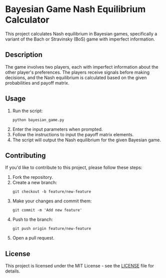 <!DOCTYPE html>
<html lang="en">
<head>
    <meta charset="UTF-8">
    <meta name="viewport" content="width=device-width, initial-scale=1.0">
</head>
<body>

<h1>Bayesian Game Nash Equilibrium Calculator</h1>

<p>This project calculates Nash equilibrium in Bayesian games, specifically a variant of the Bach or Stravinsky (BoS) game with imperfect information.</p>

<h2>Description</h2>

<p>The game involves two players, each with imperfect information about the other player's preferences. The players receive signals before making decisions, and the Nash equilibrium is calculated based on the given probabilities and payoff matrix.</p>

<h2>Usage</h2>

<ol>
    <li>Run the script:</li>
    <pre><code>python bayesian_game.py</code></pre>

<li>Enter the input parameters when prompted.</li>
<li>Follow the instructions to input the payoff matrix elements.</li>
<li>The script will output the Nash equilibrium for the given Bayesian game.</li>
</ol>

<h2>Contributing</h2>

<p>If you'd like to contribute to this project, please follow these steps:</p>

<ol>
    <li>Fork the repository.</li>
    <li>Create a new branch:</li>
    <pre><code>git checkout -b feature/new-feature</code></pre>

<li>Make your changes and commit them:</li>
    <pre><code>git commit -m 'Add new feature'</code></pre>

<li>Push to the branch:</li>
    <pre><code>git push origin feature/new-feature</code></pre>

<li>Open a pull request.</li>
</ol>

<h2>License</h2>

<p>This project is licensed under the MIT License - see the <a href="LICENSE">LICENSE</a> file for details.</p>

</body>
</html>
